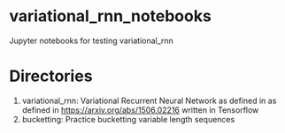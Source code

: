 # variational_rnn_notebooks
Jupyter notebooks for testing variational_rnn

# Directories
1. variational_rnn: Variational Recurrent Neural Network as defined in as defined in https://arxiv.org/abs/1506.02216 written in Tensorflow
2. bucketting: Practice bucketting variable length sequences